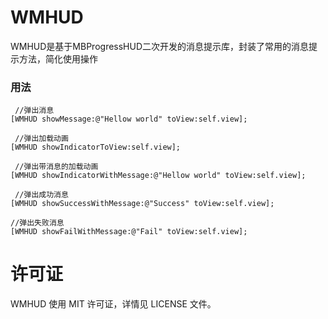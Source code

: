 # WMHUD
WMHUD是基于MBProgressHUD二次开发的消息提示库，封装了常用的消息提示方法，简化使用操作
### 用法
     //弹出消息
    [WMHUD showMessage:@"Hellow world" toView:self.view];
     
     //弹出加载动画
    [WMHUD showIndicatorToView:self.view];
    
     //弹出带消息的加载动画
    [WMHUD showIndicatorWithMessage:@"Hellow world" toView:self.view];
     
     //弹出成功消息
    [WMHUD showSuccessWithMessage:@"Success" toView:self.view];
    
    //弹出失败消息
    [WMHUD showFailWithMessage:@"Fail" toView:self.view];
# 许可证
WMHUD 使用 MIT 许可证，详情见 LICENSE 文件。

